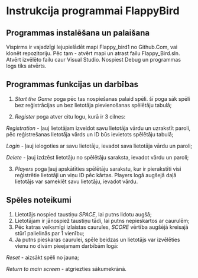# Instrukcija programmai FlappyBird

## Programmas instalēšana un palaišana

Vispirms ir vajadzīgi lejupielādēt mapi Flappy_bird1 no Github.Com, vai klonēt repozitoriju. Pēc tam - atvērt mapi un atrast failu Flappy_Bird.sln. Atvērt izvēlēto failu caur Visual Studio. Nospiest Debug un programmas logs tiks atvērts. 

## Programmas funkcijas un darbības

1. *Start the Game* poga pēc tas nospiešanas palaid spēli. šī poga sāk spēli bez reģistrācijas un bez lietotāja pievienošanas spēlētāju tabulā; 

2. *Register* poga atver citu logu, kurā ir 3 cilnes:

*Registration* - ļauj lietotājam izveidot savu lietotāja vārdu un uzrakstīt paroli, pēc reģistrešanas lietotāja vārds un ID būs ievietots spēlētāju tabulā; 

*Login* - ļauj ielogoties ar savu lietotāju, ievadot sava lietotāja vārdu un paroli; 

*Delete* - ļauj izdzēst lietotāju no spēlētāju saraksta, ievadot vārdu un paroli; 

3. *Players* poga ļauj apskātīties spēlētāju sarakstu, kur ir pierakstīti visi reģistrētie lietotāji un viņu ID pēc kārtas. Players logā augšejā daļā lietotājs var sameklēt savu lietotāju, ievadot vārdu. 

## Spēles noteikumi

1. Lietotājs nospied taustiņu *SPACE*, lai putns lidotu augšā; 
2. Lietotājam ir jānospiež taustiņu tādi, lai putns nepieskartos ar caurulēm; 
3. Pēc katras veiksmīgi izlaistas caurules, *SCORE* vērtība augšējā kreisajā stūrī palielinās par 1 vienību; 
4. Ja putns pieskaras caurulei, spēle beidzas un lietotājs var izvēlēties vienu no divām pieejamam darbībām logā: 

*Reset* - aizsākt spēli no jauna;

*Return to main screen* - atgriezties sākumekrānā. 


 



